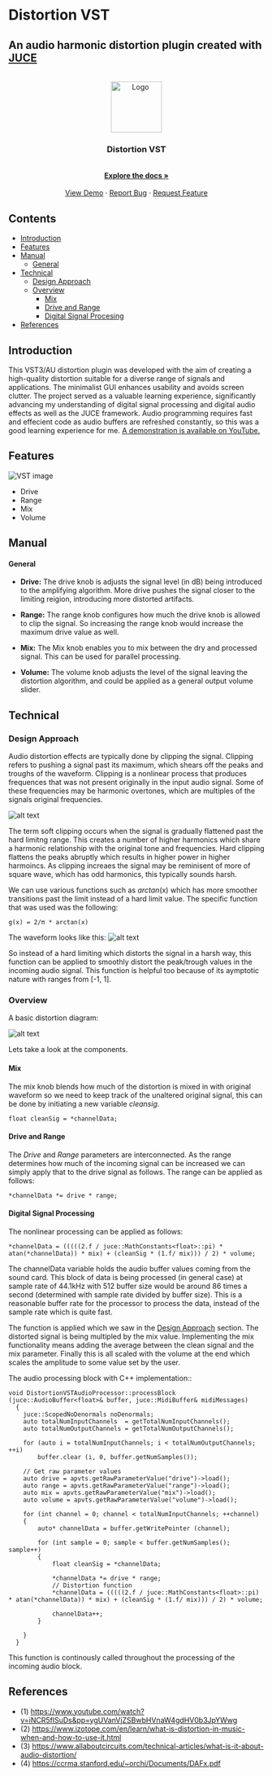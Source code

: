 <!-- omit in toc -->

# Distortion VST

<!-- omit in toc -->

## An audio harmonic distortion plugin created with [JUCE](https://juce.com/)

<!-- PROJECT LOGO -->
<br />
<div align="center">
  <a href="https://github.com/shyamal10">
    <img src="images/logo.png" alt="Logo" width="100" height="100">
  </a>

  <h3 align="center">Distortion VST</h3>

  <p align="center">
    <br />
    <a href="https://github.com/othneildrew/Best-README-Template"><strong>Explore the docs »</strong></a>
    <br />
    <br />
    <a href="https://www.youtube.com/watch?v=dQw4w9WgXcQ">View Demo</a>
    ·
    <a href="https://github.com/shyamal10/DistortionVST/issues">Report Bug</a>
    ·
    <a href="https://github.com/shyamal10/DistortionVST/issues">Request Feature</a>
  </p>
</div>
<!-- omit in toc -->

## Contents

- [Introduction](#introduction)
- [Features](#features)
- [Manual](#manual)
  - [General](#general)
- [Technical](#technical)
  - [Design Approach](#design-approach)
  - [Overview](#overview)
    - [Mix](#Mix)
    - [Drive and Range](#Drive-and-Range)
    - [Digital Signal Procesing]()
- [References](#references)

## Introduction

This VST3/AU distortion plugin was developed with the aim of creating a high-quality distortion suitable for a diverse range of signals and applications. The minimalist GUI enhances usability and avoids screen clutter. The project served as a valuable learning experience, significantly advancing my understanding of digital signal processing and digital audio effects as well as the JUCE framework. Audio programming requires fast and effecient code as audio buffers are refreshed constantly, so this was a good learning experience for me. [A demonstration is available on YouTube.](https://www.youtube.com/watch?v=dQw4w9WgXcQ)

## Features

![VST image](images/VST.png)

- Drive
- Range
- Mix
- Volume

## Manual

#### General

- **Drive:** The drive knob is adjusts the signal level (in dB) being introduced to the amplifying algorithm. More drive pushes the signal closer to the limiting reigion, introducing more distorted artifacts.

- **Range:** The range knob configures how much the drive knob is allowed to clip the signal. So increasing the range knob would increase the maximum drive value as well.

- **Mix:** The Mix knob enables you to mix between the dry and processed signal. This can be used for parallel processing.

- **Volume:** The volume knob adjusts the level of the signal leaving the distortion algorithm, and could be applied as a general output volume slider.

## Technical

### Design Approach

Audio distortion effects are typically done by clipping the signal. Clipping refers to pushing a signal past its maximum, which shears off the peaks and troughs of the waveform. Clipping is a nonlinear process that produces frequences that was not present originally in the input audio signal. Some of these frequencies may be harmonic overtones, which are multiples of the signals original frequencies.

![alt text](images/clipping.png "Distortion Diagram")

The term soft clipping occurs when the signal is gradually flattened past the hard limitng range. This creates a number of higher harmonics which share a harmonic relationship with the original tone and frequencies. Hard clipping flattens the peaks abruptly which results in higher power in higher harmoincs. As clipping increaes the signal may be reminisent of more of square wave, which has odd harmonics, this typically sounds harsh.

We can use various functions such as _arctan_(x) which has more smoother transitions past the limit instead of a hard limit value. The specific function that was used was the following:

    g(x) = 2/π * arctan(x)

The waveform looks like this:
![alt text](images/function.png "Distortion Diagram")

So instead of a hard limiting which distorts the signal in a harsh way, this function can be applied to smoothly distort the peak/trough values in the incoming audio signal. This function is helpful too because of its aymptotic nature with ranges from [-1, 1].

### Overview

A basic distortion diagram:

![alt text](Documentation/Base-Diagram.png "Base Diagram")

Lets take a look at the components.

#### Mix

The mix knob blends how much of the distortion is mixed in with original waveform so we need to keep track of the unaltered original signal, this can be done by initiating a new variable _cleansig_.

`float cleanSig = *channelData;`

#### Drive and Range

The _Drive_ and _Range_ parameters are interconnected. As the range determines how much of the incoming signal can be increased we can simply apply that to the drive signal as follows. The range can be applied as follows:

`*channelData *= drive * range;`

#### Digital Signal Processing

The nonlinear processing can be applied as follows:

`*channelData = (((((2.f / juce::MathConstants<float>::pi) * atan(*channelData)) * mix) + (cleanSig * (1.f/ mix))) / 2) * volume;`

The channelData variable holds the audio buffer values coming from the sound card. This block of data is being processed (in general case) at sample rate of 44.1kHz with 512 buffer size would be around 86 times a second (determined with sample rate divided by buffer size). This is a reasonable buffer rate for the processor to process the data, instead of the sample rate which is quite fast.

The function is applied which we saw in the [Design Approach](#Design_Approach) section. The distorted signal is being multipled by the mix value. Implementing the mix functionality means adding the average between the clean signal and the mix parameter. Finally this is all scaled with the volume at the end which scales the amplitude to some value set by the user.

The audio processing block with C++ implementation::

    void DistortionVSTAudioProcessor::processBlock (juce::AudioBuffer<float>& buffer, juce::MidiBuffer& midiMessages)
      {
        juce::ScopedNoDenormals noDenormals;
        auto totalNumInputChannels  = getTotalNumInputChannels();
        auto totalNumOutputChannels = getTotalNumOutputChannels();

        for (auto i = totalNumInputChannels; i < totalNumOutputChannels; ++i)
            buffer.clear (i, 0, buffer.getNumSamples());

        // Get raw parameter values
        auto drive = apvts.getRawParameterValue("drive")->load();
        auto range = apvts.getRawParameterValue("range")->load();
        auto mix = apvts.getRawParameterValue("mix")->load();
        auto volume = apvts.getRawParameterValue("volume")->load();

        for (int channel = 0; channel < totalNumInputChannels; ++channel)
        {
            auto* channelData = buffer.getWritePointer (channel);

            for (int sample = 0; sample < buffer.getNumSamples(); sample++)
            {
                float cleanSig = *channelData;

                *channelData *= drive * range;
                // Distortion function
                *channelData = (((((2.f / juce::MathConstants<float>::pi) * atan(*channelData)) * mix) + (cleanSig * (1.f/ mix))) / 2) * volume;

                channelData++;
            }

        }
      }

This function is continously called throughout the processing of the incoming audio block.

## References

- (1) https://www.youtube.com/watch?v=iNCR5flSuDs&pp=ygUVanVjZSBwbHVnaW4gdHV0b3JpYWwg
- (2) https://www.izotope.com/en/learn/what-is-distortion-in-music-when-and-how-to-use-it.html
- (3) https://www.allaboutcircuits.com/technical-articles/what-is-it-about-audio-distortion/
- (4) https://ccrma.stanford.edu/~orchi/Documents/DAFx.pdf

[1]: https://www.youtube.com/watch?v=iNCR5flSuDs&pp=ygUVanVjZSBwbHVnaW4gdHV0b3JpYWwg
[2]: https://www.izotope.com/en/learn/what-is-distortion-in-music-when-and-how-to-use-it.html
[3]: https://www.allaboutcircuits.com/technical-articles/what-is-it-about-audio-distortion/
[4]: https://ccrma.stanford.edu/~orchi/Documents/DAFx.pdf

